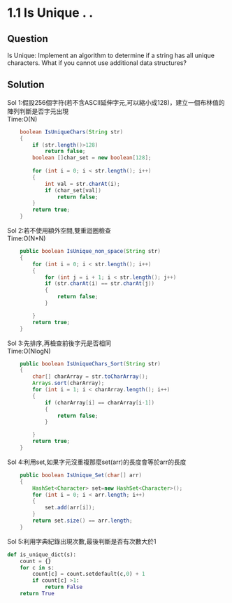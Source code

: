 # 1.1 Is Unique . .

## Question
Is Unique: Implement an algorithm to determine if a string has all unique characters. What if you cannot use additional data structures?


## Solution

Sol 1:假設256個字符(若不含ASCII延伸字元,可以縮小成128)，建立一個布林值的陣列判斷是否字元出現</br>
Time:O(N)
``` java
    boolean IsUniqueChars(String str)
    {
        if (str.length()>128)
            return false;
        boolean []char_set = new boolean[128];
        
        for (int i = 0; i < str.length(); i++)
        {
            int val = str.charAt(i);
            if (char_set[val])
                return false;
        }
        return true;
    }

```

Sol 2:若不使用額外空間,雙重迴圈檢查</br>
Time:O(N*N)

``` java
    public boolean IsUnique_non_space(String str)
    {  
        for (int i = 0; i < str.length(); i++)
        {  
            for (int j = i + 1; i < str.length(); j++)
            if (str.charAt(i) == str.charAt(j))
            {
                return false;
            }

        }
        return true;
    }
```    

Sol 3:先排序,再檢查前後字元是否相同</br>
Time:O(NlogN) 
``` java
    public boolean IsUniqueChars_Sort(String str)
    {        
        char[] charArray = str.toCharArray();
        Arrays.sort(charArray);
        for (int i = 1; i < charArray.length(); i++)
        {           
            if (charArray[i] == charArray[i-1])
            {
                return false;
            }

        }
        return true;
    }
```   
Sol 4:利用set,如果字元沒重複那麼set(arr)的長度會等於arr的長度

``` java
    public boolean IsUnique_Set(char[] arr)
    {        
        HashSet<Character> set=new HashSet<Character>();   
        for (int i = 0; i < arr.length; i++)
        {     
            set.add(arr[i]);  
        }        
        return set.size() == arr.length;
    } 

```

Sol 5:利用字典紀錄出現次數,最後判斷是否有次數大於1

``` python
def is_unique_dict(s):
    count = {}
    for c in s:
        count[c] = count.setdefault(c,0) + 1
        if count[c] >1:
            return False	
    return True

```

